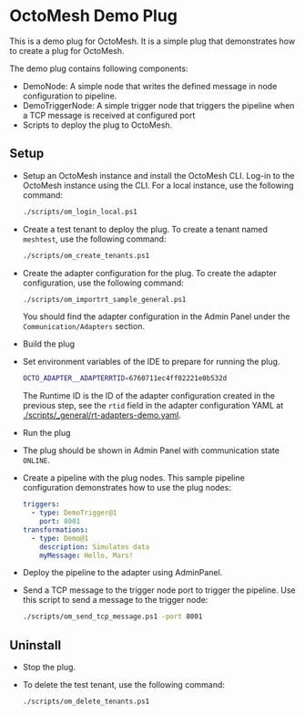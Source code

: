 # OctoMesh Demo Plug

This is a demo plug for OctoMesh. It is a simple plug that demonstrates how to create a plug for OctoMesh.

The demo plug contains following components:

- DemoNode: A simple node that writes the defined message in node configuration to pipeline.
- DemoTriggerNode: A simple trigger node that triggers the pipeline when a TCP message is received at configured port
- Scripts to deploy the plug to OctoMesh.

## Setup

* Setup an OctoMesh instance and install the OctoMesh CLI. Log-in to the OctoMesh instance using the CLI. For a local instance, use the following command:
    ```bash
    ./scripts/om_login_local.ps1
    ```
* Create a test tenant to deploy the plug. To create a tenant named `meshtest`, use the following command:
    ```bash
    ./scripts/om_create_tenants.ps1
    ```

* Create the adapter configuration for the plug. To create the adapter configuration, use the following command:
    ```bash
    ./scripts/om_importrt_sample_general.ps1
    ```
  You should find the adapter configuration in the Admin Panel under the `Communication/Adapters` section.

* Build the plug

* Set environment variables of the IDE to prepare for running the plug.
  ```bash
  OCTO_ADAPTER__ADAPTERRTID=6760711ec4ff02221e0b532d
  ```
  The Runtime ID is the ID of the adapter configuration created in the previous step, see the `rtid` field in the adapter configuration YAML at [./scripts/_general/rt-adapters-demo.yaml](./scripts/_general/rt-adapters-demo.yaml).

* Run the plug

* The plug should be shown in Admin Panel with communication state `ONLINE`.

* Create a pipeline with the plug nodes. This sample pipeline configuration demonstrates how to use the plug nodes:
  ```yaml
  triggers:
    - type: DemoTrigger@1
      port: 8001
  transformations:
    - type: Demo@1
      description: Simulates data
      myMessage: Hello, Mars!
  ```

* Deploy the pipeline to the adapter using AdminPanel.
* Send a TCP message to the trigger node port to trigger the pipeline. Use this script to send a message to the trigger node:
  ```bash
  ./scripts/om_send_tcp_message.ps1 -port 8001
  ```

## Uninstall

* Stop the plug.

* To delete the test tenant, use the following command:
    ```bash
    ./scripts/om_delete_tenants.ps1
    ```

